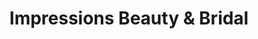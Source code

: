 ---
title: "Impressions Beauty & Bridal"
url: /havre-de-grace/impressions-beauty-und-bridal/
shop: Kosmetik
---